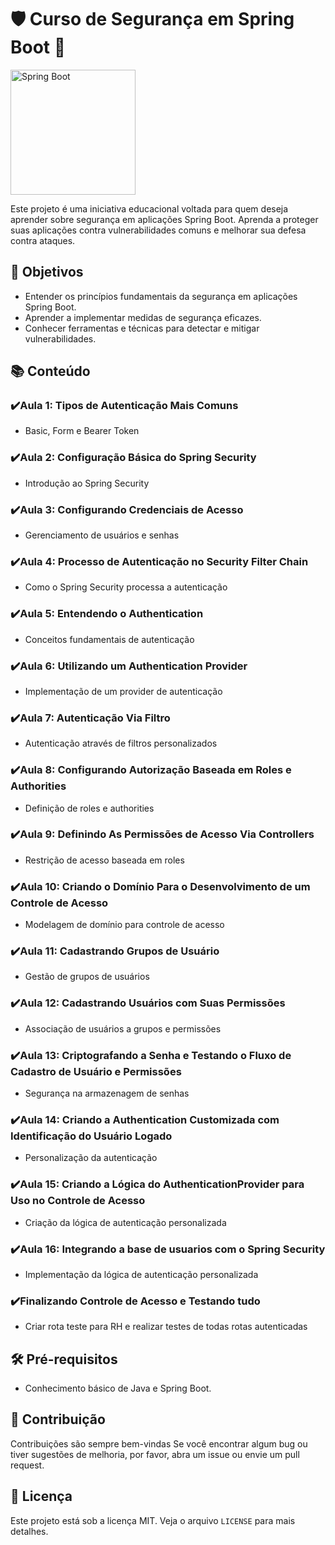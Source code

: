# 🛡️ Curso de Segurança em Spring Boot 🚀

<img src="https://static-00.iconduck.com/assets.00/spring-icon-512x512-bdmpbhxj.png" alt="Spring Boot" width="200">

Este projeto é uma iniciativa educacional voltada para quem deseja aprender sobre segurança em aplicações Spring Boot. Aprenda a proteger suas aplicações contra vulnerabilidades comuns e melhorar sua defesa contra ataques.

## 🎯 Objetivos

- Entender os princípios fundamentais da segurança em aplicações Spring Boot.
- Aprender a implementar medidas de segurança eficazes.
- Conhecer ferramentas e técnicas para detectar e mitigar vulnerabilidades.

## 📚 Conteúdo

### ✔️Aula 1: Tipos de Autenticação Mais Comuns
- Basic, Form e Bearer Token

### ✔️Aula 2: Configuração Básica do Spring Security
- Introdução ao Spring Security

### ✔️Aula 3: Configurando Credenciais de Acesso
- Gerenciamento de usuários e senhas

### ✔️Aula 4: Processo de Autenticação no Security Filter Chain
- Como o Spring Security processa a autenticação

### ✔️Aula 5: Entendendo o Authentication
- Conceitos fundamentais de autenticação

### ✔️Aula 6: Utilizando um Authentication Provider
- Implementação de um provider de autenticação

### ✔️Aula 7: Autenticação Via Filtro
- Autenticação através de filtros personalizados

### ✔️Aula 8: Configurando Autorização Baseada em Roles e Authorities
- Definição de roles e authorities

### ✔️Aula 9: Definindo As Permissões de Acesso Via Controllers
- Restrição de acesso baseada em roles

### ✔️Aula 10: Criando o Domínio Para o Desenvolvimento de um Controle de Acesso
- Modelagem de domínio para controle de acesso

### ✔️Aula 11: Cadastrando Grupos de Usuário
- Gestão de grupos de usuários

### ✔️Aula 12: Cadastrando Usuários com Suas Permissões
- Associação de usuários a grupos e permissões

### ✔️Aula 13: Criptografando a Senha e Testando o Fluxo de Cadastro de Usuário e Permissões
- Segurança na armazenagem de senhas

### ✔️Aula 14: Criando a Authentication Customizada com Identificação do Usuário Logado
- Personalização da autenticação

### ✔️Aula 15: Criando a Lógica do AuthenticationProvider para Uso no Controle de Acesso
- Criação da lógica de autenticação personalizada

### ✔️Aula 16: Integrando a base de usuarios com o Spring Security
- Implementação da lógica de autenticação personalizada

### ✔️Finalizando Controle de Acesso e Testando tudo
- Criar rota teste para RH e realizar testes de todas rotas autenticadas

## 🛠️ Pré-requisitos

- Conhecimento básico de Java e Spring Boot.

## 🤝 Contribuição

Contribuições são sempre bem-vindas Se você encontrar algum bug ou tiver sugestões de melhoria, por favor, abra um issue ou envie um pull request.

## 📄 Licença

Este projeto está sob a licença MIT. Veja o arquivo `LICENSE` para mais detalhes.
